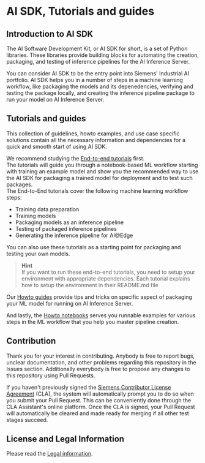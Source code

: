 <!--
SPDX-FileCopyrightText: Copyright (C) Siemens AG 2023
SPDX-License-Identifier: MIT
-->

# AI SDK, Tutorials and guides

## Introduction to AI SDK

The AI Software Development Kit, or AI SDK for short, is a set of Python libraries. These libraries provide building blocks for automating the creation, packaging, and testing of inference pipelines for the AI Inference Server.

You can consider AI SDK to be the entry point into Siemens' Industrial AI portfolio.
AI SDK helps you in a number of steps in a machine learning workflow, like packaging the models and its depenedencies, verifying and testing the package locally, and creating the inference pipeline package to run your model on AI Inference Server.

## Tutorials and guides

This collection of guidelines, howto examples, and use case specific solutions contain all the necessary information and dependencies for a quick and smooth start of using AI SDK.

We recommend studying the [End-to-end tutorials](./e2e-tutorials/README.md) first.\
The tutorials will guide you through a notebook-based ML workflow starting with training an example model and show you the recommended way to use the AI SDK for packaging a trained model for deployment and to test such packages.\
The End-to-End tutorials cover the following machine learning workflow steps:

- Training data preparation
- Training models
- Packaging models as an inference pipeline
- Testing of packaged inference pipelines
- Generating the inference pipeline for AI@Edge

You can also use these tutorials as a starting point for packaging and testing your own models.

> **Hint**\
> If you want to run these end-to-end tutorials, you need to setup your environment with appropriate dependencies. Each tutorial explains how to setup the environment in their README.md file

Our [Howto guides](./howto-guides/README.md) provide tips and tricks on specific aspect of packaging your ML model for running on AI Inference Server.

And lastly, the [Howto notebooks](./howto-notebooks/README.MD) serves you runnable examples for various steps in the ML workflow that you help you master pipeline creation.


## Contribution

Thank you for your interest in contributing. Anybody is free to report bugs, unclear documentation, and other problems regarding this repository in the Issues section.
Additionally everybody is free to propose any changes to this repository using Pull Requests.

If you haven't previously signed the [Siemens Contributor License Agreement](https://cla-assistant.io/industrial-edge/) (CLA), the system will automatically prompt you to do so when you submit your Pull Request. This can be conveniently done through the CLA Assistant's online platform. Once the CLA is signed, your Pull Request will automatically be cleared and made ready for merging if all other test stages succeed.

## License and Legal Information

Please read the [Legal information](LICENSE.md).
